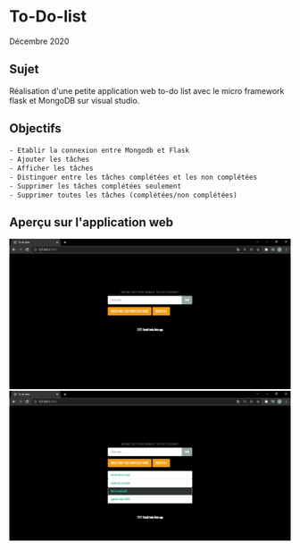 # To-Do-list
Décembre 2020
## Sujet
Réalisation d'une petite application web to-do list avec le micro framework flask et MongoDB sur visual studio.  

## Objectifs
```
- Etablir la connexion entre Mongodb et Flask
- Ajouter les tâches 
- Afficher les tâches
- Distinguer entre les tâches complétées et les non complétées
- Supprimer les tâches complétées seulement 
- Supprimer toutes les tâches (complétées/non complétées) 
```

## Aperçu sur l'application web
<img src="/Captures/1.PNG" alt="" />
<img src="./Captures/2.PNG" alt="" />

